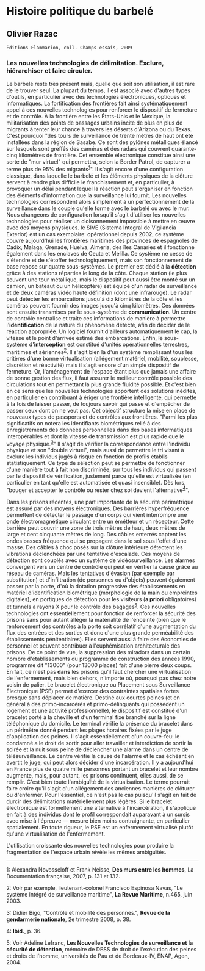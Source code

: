 # Histoire politique du barbelé
## Olivier Razac
    
    Éditions Flammarion, coll. Champs essais, 2009

### Les nouvelles technologies de délimitation. Exclure, hiérarchiser et faire circuler.

Le barbelé reste très présent mais, quelle que soit son utilisation, il est rare de le trouver seul. La plupart du temps, il est associé avec d'autres types d'outils, en particulier avec des technologies électroniques, optiques et informatiques. La fortification des frontières fait ainsi systématiquement appel à ces nouvelles technologies pour renforcer le dispositif de fermeture et de contrôle. À la frontière entre les États-Unis et le Mexique, la militarisation des points de passages urbains incite de plus en plus de migrants à tenter leur chance à travers les déserts d'Arizona ou du Texas. C'est pourquoi "des tours de surveillance de trente mètres de haut ont été installées dans la région de Sasabe. Ce sont des pylônes métalliques élancé sur lesquels sont greffés des caméras et des radars qui couvrent quarante-cinq kilomètres de frontière. Cet ensemble électronique constitue ainsi une sorte de "mur virtuel" qui permettra, selon la Border Patrol, de capturer a terme plus de 95% des migrants<sup>[1](#1)</sup>". Il s'agit encore d'une configuration classique, dans laquelle le barbelé et les éléments physiques de la clôture servent à rendre plus difficile le franchissement et, en particulier, à provoquer un délai pendant lequel la réaction peut s'organiser en fonction des éléments d'information que la surveillance lui fournit. Les nouvelles technologies correspondent alors simplement à un perfectionnement de la surveillance dans le couple qu'elle forme avec le barbelé ou avec le mur. Nous changeons de configuration lorsqu’il s'agit d'utiliser les nouvelles technologies pour réaliser un cloisonnement impossible à mettre en œuvre avec des moyens physiques. le SIVE (Sistema Integral de Vigilancia Exterior) est un cas exemplaire: opérationnel depuis 2002, ce système couvre aujourd'hui les frontières maritimes des provinces de espagnoles de Cadix, Malaga, Grenade, Huelva, Almeria, des îles Canaries et il fonctionne également dans les enclaves de Ceuta et Melilla. Ce système ne cesse de s'étendre et de s'étoffer technologiquement, mais son fonctionnement de base repose sur quatre sous-systèmes. Le premier est dédié à la **détection** grâce à des stations réparties le long de la côte. Chaque station (le plus souvent une tour métallique, mais le dispositif peut aussi être monté sur un camion, un bateaut ou un hélicoptère) est équipé d'un radar de surveillance et de deux caméras vidéo haute définition (dont une infrarouge). Le radar peut détecter les embarcations jusqu'à dix kilomètres de la côte et les caméras peuvent fournir des images jusqu'à cinq kilomètres. Ces données sont ensuite transmises par le sous-système de **communication**. Un centre de contrôle centralise et traite ces informations de manière à permettre l'**identification** de la nature du phénomène détecté, afin de décider de le réaction appropriée. Un logiciel fournit d'ailleurs automatiquement le cap, la vitesse et le point d'arrivée estimé des embarcations. Enfin, le sous-système d'**interception** est constitué d'unités opérationnelles terrestres, maritimes et aériennes<sup>[2](#2)</sup>. Il s'agit bien là d'un système remplissant tous les critères d'une bonne virtualisation (allégement matériel, mobilité, souplesse, discrètion et réactivité) mais il s'agit encore d'un simple dispositif de fermeture. Or, l'aménagement de l'espace étant plus que jamais une affaire de bonne gestion des flux, il faut assurer le meilleur contrôle possible des circulations tout en permettant la plus grande fluidité possible. Et c'est bien en ce sens que les nouvelles technologies apportent des solutions inédites, en particulier en contribuant à ériger une frontière intelligente, qui permette à la fois de laisser passer, de toujours savoir qui passe et d'empêcher de passer ceux dont on ne veut pas. Cet objectif structure la mise en place de nouveaux types de passports et de contrôles aux frontières. "Parmi les plus significatifs on notera les identifiants biométriques relié à des enregistrements des données personnelles dans des bases informatiques interopérables et dont la vitesse de transmission est plus rapide que le voyage physique.<sup>[3](#3)</sup>" Il s'agit de vérifier la correspondance entre l'individu physique et son "double virtuel", mais aussi de permettre le tri visant à exclure les individus jugés à risque en fonction de profils établis statistiquement. Ce type de sélection peut se permettre de fonctionner d'une manière tout à fait non discriminée, sur tous les individus qui passent par le dispositif de vérification, justement parce qu'elle est virtualisée (en particulier en tant qu'elle est automatisée et quasi insensible). Dès lors, "bouger et accepter le contrôle ou rester chez soi devient l'alternative<sup>[4](#4)</sup>".

Dans les prisons récentes, une part importante de la sécurité périmétrique est assuré par des moyens électroniques. Des barrières hyperfréquence permettent de détecter le passage d'un corps qui vient interrompre une onde électromagnétique circulant entre un émétteur et un récepteur. Cette barrière peut couvrir une zone de trois mètres de haut, deux mètres de large et cent cinquante mètres de long. Des câbles enterrés captent les ondes basses fréquence qui se propagent dans le sol sous l'effet d'une masse. Des câbles à choc posés sur la clôture intérieure détectent les vibrations déclenchées par une tentative d'escalade. Ces moyens de détection sont couplés avec un système de vidéosurveillance. Les alarmes convergent vers un centre de contrôle qui peut en vérifier la cause grâce au réseau de caméras. Mais les tentatives d'évasion (par exemple par substitution) et d'infiltration (de personnes ou d'objets) peuvent également passer par la porte, d'où la dotation progressive des établissements en matériel d'identification biométrique (morphologie de la main ou empreintes digitales), en portiques de détection pour les visiteurs (**a priori** obligatoires) et tunnels à rayons X pour le contrôle des bagages<sup>[5](#5)</sup>. Ces nouvelles technologies ont essentiellement pour fonction de renforcer la sécurité des prisons sans pour autant alléger la matérialité de l'enceinte (bien que le renforcement des contrôles à la porte soit corrélatif d'une augmentation du flux des entrées et des sorties et donc d'une plus grande perméabilité des établissements pénitentiaires). Elles servent aussi à faire des économies de personnel et peuvent contribuer à l'euphémisation architecturale des prisons. De ce point de vue, la suppression des miradors dans un certain nombre d'établissements du programme de construction des années 1990, programme dit "13000" (pour 13000 places) fait d'une pierre deux coups. En fait, ce n'est pas **dans** les prisons qu'il faut chercher une virtualisation de l'enfermement, mais bien dehors, n'importe où, pourquoi pas chez notre voisin de palier. Le bracelet électronique ou Placement sous Surveillance Électronique (PSE) permet d'exercer des contraintes spatiales fortes presque sans déplacer de matière. Destiné aux courtes peines (et en général à des primo-incarcérés et primo-délinquants qui possèdent un logement et une activité professionnelle), le dispositif est constitué d'un bracelet porté à la cheville et d'un terminal fixe branché sur la ligne téléphonique du domicile. Le terminal vérifie la présence du bracelet dans un périmètre donné pendant les plages horaires fixées par le juge d'application des peines. Il s'agit essentiellement d'un couvre-feu: le condamné a le droit de sortir pour aller travailler et interdiction de sortir la soirée et la nuit sous peine de déclencher une alarme dans un centre de télésurveillance. Le centre vérifie la cause de l'alarme et le cas échéant en avertit le juge, qui peut alors décider d'une incarcération. Il y a aujourd'hui en France plus de quatre mille personnes portant un bracelet et leur nombre augmente, mais, pour autant, les prisons continuent, elles aussi, de se remplir. C'est bien toute l'ambiguïté de la virtualisation. Le terme pourrait faire croire qu'il s'agit d'un allégement des anciennes manières de clôturer ou d'enfermer. Pour l'essentiel, ce n'est pas le cas puisqu'il s'agit en fait de durcir des délimitations matériellement plus légères. Si le bracelet électronique est formellement une alternative à l'incarcération, il s'applique en fait à des individus dont le profil correspondait auparavant à un sursis avec mise à l'épreuve — mesure bien moins contraignante, en particulier spatialement. En toute rigueur, le PSE est un enfermement virtualisé plutôt qu'une virtualisation de l'enfermement.

L'utilisation croissante des nouvelles technologies pour produire la fragmentation de l'espace urbain révèle les mêmes ambiguïtés.

---
<a name="1">1</a>: Alexandra Novosseloff et Frank Neisse, **Des murs entre les hommes**, La Documentation française, 2007, p. 131 et 132.

<a name="2">2</a>: Voir par exemple, lieutenant-colonel Francisco Espinosa Navas, "Le système intégré de surveillance maritime", **La Revue Maritime**, n.465, juin 2003.

<a name="3">3</a>: Didier Bigo, "Contrôle et mobilité des personnes.", **Revue de la gendarmerie nationale**, 2e trimestre 2008, p. 38.

<a name="4">4</a>: **Ibid.**, p. 36.

<a name="5">5</a>: Voir Adeline Lefranc, **Les Nouvelles Technologies de surveillance et la sécurité de détention**, mémoire de DESS de droit de l'exécution des peines et droits de l'homme, universités de Pau et de Bordeaux-IV, ENAP, Agen, 2004.
